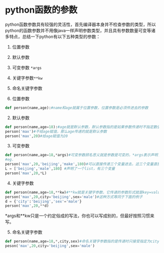 # python函数的参数

python函数参数具有较强的灵活性，首先编译器本身并不检查参数的类型，所以python的函数参数并不用像java一样声明参数类型，并且具有参数数量可变等诸多特点，总结一下python有以下五种类型的参数：

1. 位置参数
2. 默认参数
3. 可变参数 `*args`
4. 关键字参数`**kw`
5. 命名关键字参数



1. 位置参数

```python
def person(name,age):#name和age就属于位置参数，位置参数是必须传进去的参数
```

2. 默认参数

```python
def person(name,age=18):#age就是默认参数，默认参数指的是如果参数传递时不指定数值，则使用默认数值
person('max')#不给age赋值，那么age传递的就是默认参数
person('max',20)#给age赋值为20
```

3. 可变参数

```python
def person(name,age=18,*args)#可变参数顾名思义就是参数是可变的，*args表示声明了一个可变参数，这个参数可以由多个参数组成。实质上是多个参数组装成了一个tuple或者list被传递进去.
#eg.
person('max',20,'beijing','make',180)#可以直接传递三个变量进去，这三个变量直接被组装成了一个list传递了进去，等同于下面的语句
L = ['beijing','male',180] #声明了一个list，有三个变量
person('max',20,*L)
```

4. 关键字参数

```python
def person(name,age=18,**kw)#**kw就是关键字参数，它传递的参数形式就是key=value的形式，也就是说传递的多个key-value会被自动组装成dict
person('max',20,city='beijing',sex='male')#这种方式等同于下面的例子
d = {'city':'beijing','sex'='male'}
person('max',20,**d)
```

*args和**kw只是一个约定俗成的写法，你也可以写成别的，但最好按照习惯来写。

5. 命名关键字参数

```python
def person(name,age=18,*,city,sex)#命名关键字参数指的是传递时只接受指定为city和sex的关键字参数。命名关键字参数需要一个特殊分隔符*，*后面的参数被视为命名关键字参数.如果不加这个*，那么编译器会认为是4个位置参数
peson('max',20,city='beijing',sex='male')
```

